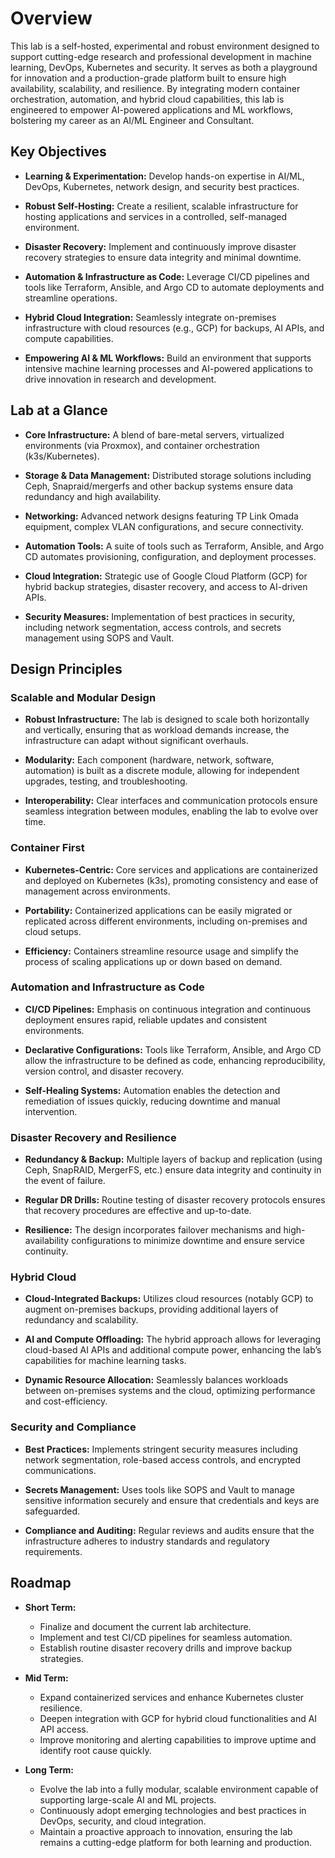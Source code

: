 # Overview

This lab is a self-hosted, experimental and robust environment designed to support cutting-edge research and professional development in machine learning, DevOps, Kubernetes and security. It serves as both a playground for innovation and a production-grade platform built to ensure high availability, scalability, and resilience. By integrating modern container orchestration, automation, and hybrid cloud capabilities, this lab is engineered to empower AI-powered applications and ML workflows, bolstering my career as an AI/ML Engineer and Consultant.

## Key Objectives

- **Learning & Experimentation:**
  Develop hands-on expertise in AI/ML, DevOps, Kubernetes, network design, and security best practices.

- **Robust Self-Hosting:**
  Create a resilient, scalable infrastructure for hosting applications and services in a controlled, self-managed environment.

- **Disaster Recovery:**
  Implement and continuously improve disaster recovery strategies to ensure data integrity and minimal downtime.

- **Automation & Infrastructure as Code:**
  Leverage CI/CD pipelines and tools like Terraform, Ansible, and Argo CD to automate deployments and streamline operations.

- **Hybrid Cloud Integration:**
  Seamlessly integrate on-premises infrastructure with cloud resources (e.g., GCP) for backups, AI APIs, and compute capabilities.

- **Empowering AI & ML Workflows:**
  Build an environment that supports intensive machine learning processes and AI-powered applications to drive innovation in research and development.

## Lab at a Glance

- **Core Infrastructure:**
  A blend of bare-metal servers, virtualized environments (via Proxmox), and container orchestration (k3s/Kubernetes).

- **Storage & Data Management:**
  Distributed storage solutions including Ceph, Snapraid/mergerfs and other backup systems ensure data redundancy and high availability.

- **Networking:**
  Advanced network designs featuring TP Link Omada equipment, complex VLAN configurations, and secure connectivity.

- **Automation Tools:**
  A suite of tools such as Terraform, Ansible, and Argo CD automates provisioning, configuration, and deployment processes.

- **Cloud Integration:**
  Strategic use of Google Cloud Platform (GCP) for hybrid backup strategies, disaster recovery, and access to AI-driven APIs.

- **Security Measures:**
  Implementation of best practices in security, including network segmentation, access controls, and secrets management using SOPS and Vault.

## Design Principles

### Scalable and Modular Design

- **Robust Infrastructure:**
  The lab is designed to scale both horizontally and vertically, ensuring that as workload demands increase, the infrastructure can adapt without significant overhauls.

- **Modularity:**
  Each component (hardware, network, software, automation) is built as a discrete module, allowing for independent upgrades, testing, and troubleshooting.

- **Interoperability:**
  Clear interfaces and communication protocols ensure seamless integration between modules, enabling the lab to evolve over time.

### Container First

- **Kubernetes-Centric:**
  Core services and applications are containerized and deployed on Kubernetes (k3s), promoting consistency and ease of management across environments.

- **Portability:**
  Containerized applications can be easily migrated or replicated across different environments, including on-premises and cloud setups.

- **Efficiency:**
  Containers streamline resource usage and simplify the process of scaling applications up or down based on demand.

### Automation and Infrastructure as Code

- **CI/CD Pipelines:**
  Emphasis on continuous integration and continuous deployment ensures rapid, reliable updates and consistent environments.

- **Declarative Configurations:**
  Tools like Terraform, Ansible, and Argo CD allow the infrastructure to be defined as code, enhancing reproducibility, version control, and disaster recovery.

- **Self-Healing Systems:**
  Automation enables the detection and remediation of issues quickly, reducing downtime and manual intervention.

### Disaster Recovery and Resilience

- **Redundancy & Backup:**
  Multiple layers of backup and replication (using Ceph, SnapRAID, MergerFS, etc.) ensure data integrity and continuity in the event of failure.

- **Regular DR Drills:**
  Routine testing of disaster recovery protocols ensures that recovery procedures are effective and up-to-date.

- **Resilience:**
  The design incorporates failover mechanisms and high-availability configurations to minimize downtime and ensure service continuity.

### Hybrid Cloud

- **Cloud-Integrated Backups:**
  Utilizes cloud resources (notably GCP) to augment on-premises backups, providing additional layers of redundancy and scalability.

- **AI and Compute Offloading:**
  The hybrid approach allows for leveraging cloud-based AI APIs and additional compute power, enhancing the lab’s capabilities for machine learning tasks.

- **Dynamic Resource Allocation:**
  Seamlessly balances workloads between on-premises systems and the cloud, optimizing performance and cost-efficiency.

### Security and Compliance

- **Best Practices:**
  Implements stringent security measures including network segmentation, role-based access controls, and encrypted communications.

- **Secrets Management:**
  Uses tools like SOPS and Vault to manage sensitive information securely and ensure that credentials and keys are safeguarded.

- **Compliance and Auditing:**
  Regular reviews and audits ensure that the infrastructure adheres to industry standards and regulatory requirements.

## Roadmap

- **Short Term:**
  - Finalize and document the current lab architecture.
  - Implement and test CI/CD pipelines for seamless automation.
  - Establish routine disaster recovery drills and improve backup strategies.

- **Mid Term:**
  - Expand containerized services and enhance Kubernetes cluster resilience.
  - Deepen integration with GCP for hybrid cloud functionalities and AI API access.
  - Improve monitoring and alerting capabilities to improve uptime and identify root cause quickly.

- **Long Term:**
  - Evolve the lab into a fully modular, scalable environment capable of supporting large-scale AI and ML projects.
  - Continuously adopt emerging technologies and best practices in DevOps, security, and cloud integration.
  - Maintain a proactive approach to innovation, ensuring the lab remains a cutting-edge platform for both learning and production.
